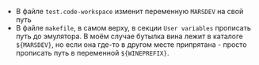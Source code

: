 - В файле `test.code-workspace` изменит переменную `MARSDEV` на свой путь
- В файле `makefile`, в самом верху, в секции `User variables` прописать путь до эмулятора. В моём случае бутылка вина лежит в каталоге `${MARSDEV}`, но если она где-то в другом месте припрятана - просто прописать путь в переменной `${WINEPREFIX}`.